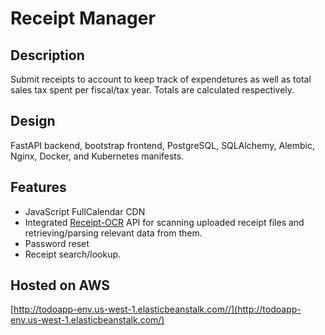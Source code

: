 # Receipt Manager

## Description

Submit receipts to account to keep track of expendetures as well as total sales tax spent per fiscal/tax year.
Totals are calculated respectively.

## Design

FastAPI backend, bootstrap frontend, PostgreSQL, SQLAlchemy, Alembic, Nginx, Docker, and Kubernetes manifests.

## Features

* JavaScript FullCalendar CDN
* Integrated [Receipt-OCR](https://github.com/Asprise/receipt-ocr) API for scanning uploaded receipt files and retrieving/parsing relevant data from them.
* Password reset
* Receipt search/lookup.

## Hosted on AWS

[http://todoapp-env.us-west-1.elasticbeanstalk.com//](http://todoapp-env.us-west-1.elasticbeanstalk.com/)
